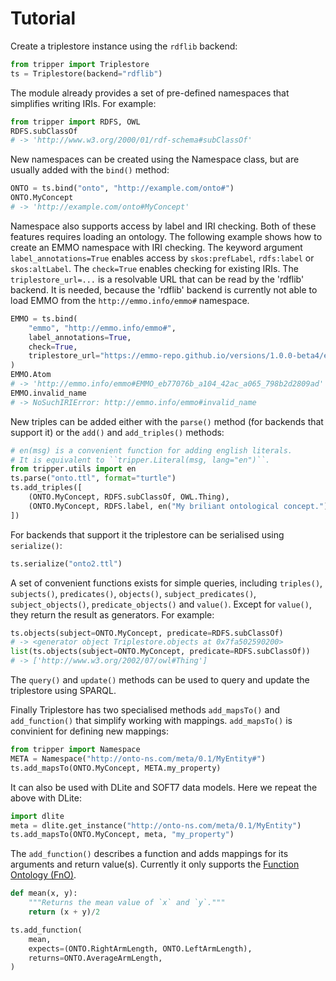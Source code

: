 Tutorial
========
<!-- markdownlint-disable MD007 -->

Create a triplestore instance using the `rdflib` backend:

```python
from tripper import Triplestore
ts = Triplestore(backend="rdflib")
```

The module already provides a set of pre-defined namespaces that simplifies writing IRIs.
For example:

```python
from tripper import RDFS, OWL
RDFS.subClassOf
# -> 'http://www.w3.org/2000/01/rdf-schema#subClassOf'
```

New namespaces can be created using the Namespace class, but are usually added with the `bind()` method:

```python
ONTO = ts.bind("onto", "http://example.com/onto#")
ONTO.MyConcept
# -> 'http://example.com/onto#MyConcept'
```

Namespace also supports access by label and IRI checking.
Both of these features requires loading an ontology.
The following example shows how to create an EMMO namespace with IRI checking.
The keyword argument `label_annotations=True` enables access by `skos:prefLabel`, `rdfs:label` or `skos:altLabel`.
The `check=True` enables checking for existing IRIs.
The `triplestore_url=...` is a resolvable URL that can be read by the 'rdflib' backend.
It is needed, because the 'rdflib' backend is currently not able to load EMMO from the `http://emmo.info/emmo#` namespace.

```python
EMMO = ts.bind(
    "emmo", "http://emmo.info/emmo#",
    label_annotations=True,
    check=True,
    triplestore_url="https://emmo-repo.github.io/versions/1.0.0-beta4/emmo-inferred.ttl",
)
EMMO.Atom
# -> 'http://emmo.info/emmo#EMMO_eb77076b_a104_42ac_a065_798b2d2809ad'
EMMO.invalid_name
# -> NoSuchIRIError: http://emmo.info/emmo#invalid_name
```

New triples can be added either with the `parse()` method (for backends that support it) or the `add()` and `add_triples()` methods:

```python
# en(msg) is a convenient function for adding english literals.
# It is equivalent to ``tripper.Literal(msg, lang="en")``.
from tripper.utils import en
ts.parse("onto.ttl", format="turtle")
ts.add_triples([
    (ONTO.MyConcept, RDFS.subClassOf, OWL.Thing),
    (ONTO.MyConcept, RDFS.label, en("My briliant ontological concept.")),
])
```

For backends that support it the triplestore can be serialised using `serialize()`:

```python
ts.serialize("onto2.ttl")
```

A set of convenient functions exists for simple queries, including `triples()`, `subjects()`, `predicates()`, `objects()`, `subject_predicates()`, `subject_objects()`, `predicate_objects()` and `value()`.
Except for `value()`, they return the result as generators.
For example:

```python
ts.objects(subject=ONTO.MyConcept, predicate=RDFS.subClassOf)
# -> <generator object Triplestore.objects at 0x7fa502590200>
list(ts.objects(subject=ONTO.MyConcept, predicate=RDFS.subClassOf))
# -> ['http://www.w3.org/2002/07/owl#Thing']
```

The `query()` and `update()` methods can be used to query and update the triplestore using SPARQL.

Finally Triplestore has two specialised methods `add_mapsTo()` and `add_function()` that simplify working with mappings.
`add_mapsTo()` is convinient for defining new mappings:

```python
from tripper import Namespace
META = Namespace("http://onto-ns.com/meta/0.1/MyEntity#")
ts.add_mapsTo(ONTO.MyConcept, META.my_property)
```

It can also be used with DLite and SOFT7 data models.
Here we repeat the above with DLite:

```python
import dlite
meta = dlite.get_instance("http://onto-ns.com/meta/0.1/MyEntity")
ts.add_mapsTo(ONTO.MyConcept, meta, "my_property")
```

The `add_function()` describes a function and adds mappings for its arguments and return value(s).
Currently it only supports the [Function Ontology (FnO)](https://fno.io/).

```python
def mean(x, y):
    """Returns the mean value of `x` and `y`."""
    return (x + y)/2

ts.add_function(
    mean,
    expects=(ONTO.RightArmLength, ONTO.LeftArmLength),
    returns=ONTO.AverageArmLength,
)
```
